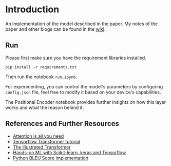# Introduction

An implementation of the model described in the paper. My notes of the paper and other blogs can be found in the [wiki](https://github.com/uzi0espil/research-papers-implementation/wiki/attention-is-all-you-need).

## Run

Please first make sure you have the requirement libraries installed.

~~~
pip install -r requirements.txt
~~~

Then run the notebook `run.ipynb`.

For experimenting, you can control the model's parameters by configuring `config.json` file, feel free to modify it based on your device's capabilities.

The Positional Encoder notebook provides further insights on how this layer works and what the reason behind it.

## References and Further Resources

- [Attention is all you need](https://arxiv.org/abs/1706.03762)
- [Tensorflow Transformer tutorial](https://www.tensorflow.org/tutorials/text/transformer)
- [The illustrated Transformer](http://jalammar.github.io/illustrated-transformer/)
- [Hands-on ML with Scikit-learn, keras and Tensorflow](https://github.com/ageron/handson-ml2)
- [Python BLEU Score implementation](https://github.com/tensorflow/nmt/blob/master/nmt/scripts/bleu.py)